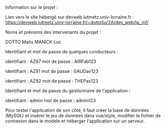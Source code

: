 Information sur le projet : 

Lien vers le site hébergé sur devweb.iutmetz.univ-lorraine.fr : https://devweb.iutmetz.univ-lorraine.fr/~dotto5u/2A/dev_web/tp_inf/


Noms et prénoms des intervenants du projet : 

DOTTO Matis
MANICK Luc


Identifiant et mot de passe de quelques conducteurs : 

identifiant  : AZ67
mot de passe : AIRFab123

identifiant  : AZ81
mot de passe : GAUDav123

identifiant  : AZ92
mot de passe : THEPas123


Identifiant et mot de passe du gestionnaire de l'application : 

identifiant  : admin
mot de passe : admin123


Pour tester l'application de son côté, il faut créer la base de données (MySQL) et insérer le jeu de données dans vue/style, modifier le fichier de connexion dans le modele et héberger l'application sur un serveur.
